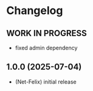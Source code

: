 # Changelog

<!--
	Placeholder for the next version (at the beginning of the line):
	## **WORK IN PROGRESS**
-->

## **WORK IN PROGRESS**

- fixed admin dependency

## 1.0.0 (2025-07-04)

- (Net-Felix) initial release
